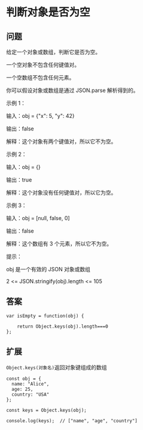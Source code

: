 # 判断对象是否为空
## 问题
给定一个对象或数组，判断它是否为空。

一个空对象不包含任何键值对。

一个空数组不包含任何元素。

你可以假设对象或数组是通过 JSON.parse 解析得到的。

示例 1：

输入：obj = {"x": 5, "y": 42}

输出：false

解释：这个对象有两个键值对，所以它不为空。

示例 2：

输入：obj = {}

输出：true

解释：这个对象没有任何键值对，所以它为空。

示例 3：

输入：obj = [null, false, 0]

输出：false

解释：这个数组有 3 个元素，所以它不为空。
 
提示：

obj 是一个有效的 JSON 对象或数组

2 <= JSON.stringify(obj).length <= 105

## 答案
```
var isEmpty = function(obj) {

    return Object.keys(obj).length===0
};
```
## 扩展

`Object.keys(对象名)`返回对象键组成的数组

```
const obj = {
  name: "Alice",
  age: 25,
  country: "USA"
};

const keys = Object.keys(obj);

console.log(keys);  // ["name", "age", "country"]
```
